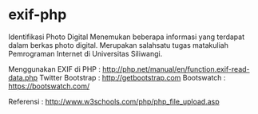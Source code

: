 # exif-php
Identifikasi Photo Digital
Menemukan beberapa informasi yang terdapat dalam berkas photo digital. Merupakan salahsatu tugas matakuliah Pemrograman Internet di Universitas Siliwangi.

Menggunakan
EXIF di PHP : http://php.net/manual/en/function.exif-read-data.php
Twitter Bootstrap : http://getbootstrap.com
Bootswatch : https://bootswatch.com/

Referensi :
http://www.w3schools.com/php/php_file_upload.asp
